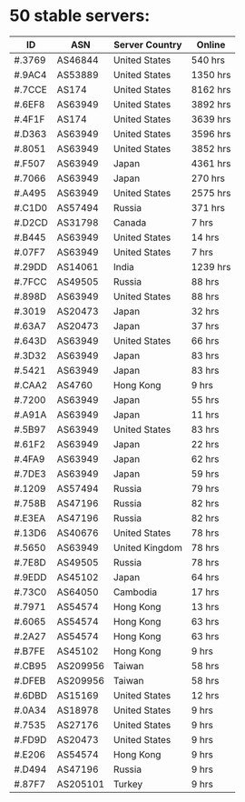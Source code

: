 # 50 stable servers:

| ID | ASN | Server Country | Online |
| ------ | ------ | ------ | ------ |
| #.3769 | AS46844 | United States | 540 hrs |
| #.9AC4 | AS53889 | United States | 1350 hrs |
| #.7CCE | AS174 | United States | 8162 hrs |
| #.6EF8 | AS63949 | United States | 3892 hrs |
| #.4F1F | AS174 | United States | 3639 hrs |
| #.D363 | AS63949 | United States | 3596 hrs |
| #.8051 | AS63949 | United States | 3852 hrs |
| #.F507 | AS63949 | Japan | 4361 hrs |
| #.7066 | AS63949 | Japan | 270 hrs |
| #.A495 | AS63949 | United States | 2575 hrs |
| #.C1D0 | AS57494 | Russia | 371 hrs |
| #.D2CD | AS31798 | Canada | 7 hrs |
| #.B445 | AS63949 | United States | 14 hrs |
| #.07F7 | AS63949 | United States | 7 hrs |
| #.29DD | AS14061 | India | 1239 hrs |
| #.7FCC | AS49505 | Russia | 88 hrs |
| #.898D | AS63949 | United States | 88 hrs |
| #.3019 | AS20473 | Japan | 32 hrs |
| #.63A7 | AS20473 | Japan | 37 hrs |
| #.643D | AS63949 | United States | 66 hrs |
| #.3D32 | AS63949 | Japan | 83 hrs |
| #.5421 | AS63949 | Japan | 83 hrs |
| #.CAA2 | AS4760 | Hong Kong | 9 hrs |
| #.7200 | AS63949 | Japan | 55 hrs |
| #.A91A | AS63949 | Japan | 11 hrs |
| #.5B97 | AS63949 | United States | 83 hrs |
| #.61F2 | AS63949 | Japan | 22 hrs |
| #.4FA9 | AS63949 | Japan | 62 hrs |
| #.7DE3 | AS63949 | Japan | 59 hrs |
| #.1209 | AS57494 | Russia | 79 hrs |
| #.758B | AS47196 | Russia | 82 hrs |
| #.E3EA | AS47196 | Russia | 82 hrs |
| #.13D6 | AS40676 | United States | 78 hrs |
| #.5650 | AS63949 | United Kingdom | 78 hrs |
| #.7E8D | AS49505 | Russia | 78 hrs |
| #.9EDD | AS45102 | Japan | 64 hrs |
| #.73C0 | AS64050 | Cambodia | 17 hrs |
| #.7971 | AS54574 | Hong Kong | 13 hrs |
| #.6065 | AS54574 | Hong Kong | 63 hrs |
| #.2A27 | AS54574 | Hong Kong | 63 hrs |
| #.B7FE | AS45102 | Hong Kong | 9 hrs |
| #.CB95 | AS209956 | Taiwan | 58 hrs |
| #.DFEB | AS209956 | Taiwan | 58 hrs |
| #.6DBD | AS15169 | United States | 12 hrs |
| #.0A34 | AS18978 | United States | 9 hrs |
| #.7535 | AS27176 | United States | 9 hrs |
| #.FD9D | AS20473 | United States | 9 hrs |
| #.E206 | AS54574 | Hong Kong | 9 hrs |
| #.D494 | AS47196 | Russia | 9 hrs |
| #.87F7 | AS205101 | Turkey | 9 hrs |

